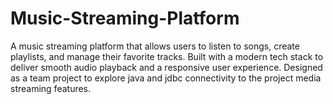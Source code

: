 # Music-Streaming-Platform
A music streaming platform that allows users to listen to songs, create playlists, and manage their favorite tracks. Built with a modern tech stack to deliver smooth audio playback and a responsive user experience. Designed as a team project to explore java and jdbc connectivity to the project media streaming features.
